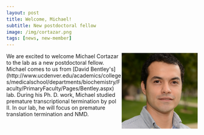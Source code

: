 ```yaml
---
layout: post
title: Welcome, Michael!
subtitle: New postdoctoral fellow
image: /img/cortazar.png
tags: [news, new-member]
---
```

<img align="right" src="/img/cortazar.png" style="width:200px !important;height:200px !important;" />
We are excited to welcome Michael Cortazar to the lab as a new postdoctoral fellow. Michael comes to us from [David Bentley's](http://www.ucdenver.edu/academics/colleges/medicalschool/departments/biochemistry/Faculty/PrimaryFaculty/Pages/Bentley.aspx) lab. During his Ph. D. work, Michael studied premature transcriptional termination by pol II. In our lab, he will focus on premature translation termination and NMD. 
<br>
<br>

